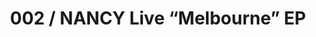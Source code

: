 ---
title: 002 / NANCY Live “Melbourne” EP
link: "https://doof.lnk.to/NANCYLiveMelbourneEP"
cover: "../../img/Nancy_Flat_1080.jpg"
---